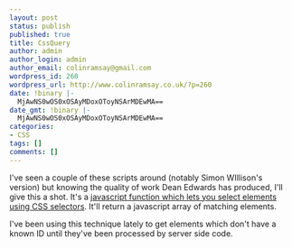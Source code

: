 ```yaml
---
layout: post
status: publish
published: true
title: CssQuery
author: admin
author_login: admin
author_email: colinramsay@gmail.com
wordpress_id: 260
wordpress_url: http://www.colinramsay.co.uk/?p=260
date: !binary |-
  MjAwNS0wOS0xOSAyMDoxOToyNSArMDEwMA==
date_gmt: !binary |-
  MjAwNS0wOS0xOSAyMDoxOToyNSArMDEwMA==
categories:
- CSS
tags: []
comments: []
---
```

<p>I've seen a couple of these scripts around (notably Simon WIllison's version) but knowing the quality of work Dean Edwards has produced, I'll give this a shot. It's a <a href="http://dean.edwards.name/my/cssQuery/">javascript function which lets you select elements using CSS selectors</a>. It'll return a javascript array of matching elements. </p>
<p>I've been using this technique lately to get elements which don't have a known ID until they've been processed by server side code.</p>
